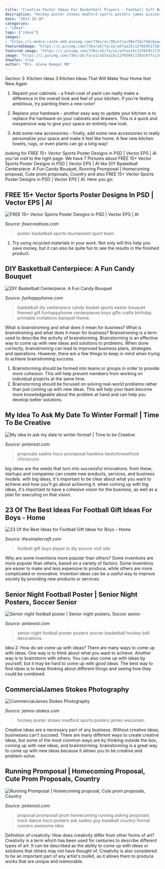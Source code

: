```yaml
---
title: "Creative Poster Ideas For Basketball Players - Football Gift Boys Player Ts Diy Source Visit Site"
description: "Hockey poster stokes medford sports posters james wisconsin"
date: "2023-10-26"
categories:
- "ideas"
tags: ["ideas"]
images:
- "https://s-media-cache-ak0.pinimg.com/736x/ac/99/e7/ac99e72b17ddcbaae5e17a723703ea08.jpg"
featuredImage: "https://i.pinimg.com/736x/a5/fa/a1/a5faa15c12f659517203c67fcc297968--running-promposal-homecoming-proposal.jpg"
featured_image: "https://i.pinimg.com/736x/a5/fa/a1/a5faa15c12f659517203c67fcc297968--running-promposal-homecoming-proposal.jpg"
image: "https://i.pinimg.com/736x/a5/fa/a1/a5faa15c12f659517203c67fcc297968--running-promposal-homecoming-proposal.jpg"
ShowToc: true
author: "Mrs. Alene Rempel MD"
---
```



Section 3: Kitchen Ideas
3 Kitchen Ideas That Will Make Your Home feel New Again
1. Repaint your cabinets - a fresh coat of paint can really make a difference in the overall look and feel of your kitchen. If you're feeling ambitious, try painting them a new color!

2. Replace your hardware - another easy way to update your kitchen is to replace the hardware on your cabinets and drawers. This is a quick and inexpensive way to give your space an entirely new look.

3. Add some new accessories - finally, add some new accessories to really personalize your space and make it feel like home. A few new kitchen towels, rugs, or even plants can go a long way!

	

		
looking for FREE 15+ Vector Sports Poster Designs in PSD | Vector EPS | AI you've visit to the right page. We have 7 Pictures about FREE 15+ Vector Sports Poster Designs in PSD | Vector EPS | AI like DIY Basketball Centerpiece: A Fun Candy Bouquet, Running Promposal | Homecoming proposal, Cute prom proposals, Country and also FREE 15+ Vector Sports Poster Designs in PSD | Vector EPS | AI. Here you go:
		
    
## FREE 15+ Vector Sports Poster Designs In PSD | Vector EPS | AI

<img loading=lazy src="https://images.freecreatives.com/wp-content/uploads/2015/09/basketball-tournament-poster.jpg" onerror="this.onerror=null;this.src='https://tse3.mm.bing.net/th?id=OIP.Otv1jtrzBdxLYCfHjlUDugHaKx&amp;pid=15.1';" alt="FREE 15+ Vector Sports Poster Designs in PSD | Vector EPS | AI">

_Source: freecreatives.com_

>poster basketball sports tournament sport team. 

	

1) Try using recycled materials in your work. Not only will this help you save money, but it can also be quite fun to see the results in the finished product.

    
## DIY Basketball Centerpiece: A Fun Candy Bouquet

<img loading=lazy src="https://funhappyhome.com/wp-content/uploads/2016/03/DIY-Basketball-Centerpiece-from-FunHappyHome.com_-714x1024.jpg" onerror="this.onerror=null;this.src='https://tse4.mm.bing.net/th?id=OIP.1z-CD9rrzEdXXaBAfn7NvwHaKn&amp;pid=15.1';" alt="DIY Basketball Centerpiece: A Fun Candy Bouquet">

_Source: funhappyhome.com_

>basketball diy centerpiece candy basket sports easter bouquet themed gift funhappyhome centerpieces boys gifts crafts birthday printable invitations banquet theme. 

	

What is brainstroming and what does it mean for business?
What is brainstroming and what does it mean for business?
Brainstroming is a term used to describe the activity of brainstorming. Brainstorming is an effective way to come up with new ideas and solutions to problems. When done correctly, brainstroming can lead to improved business plans, strategies and operations. However, there are a few things to keep in mind when trying to achieve brainstroming success.

1) Brainstorming should be formed into teams or groups in order to provide more cohesion. This will help prevent members from working on individual projects at the same time.
2) Brainstorming should be focused on solving real-world problems rather than just coming up with new ideas. This will help your team become more knowledgeable about the problem at hand and can help you develop better solutions.

    
## My Idea To Ask My Date To Winter Formal! | Time To Be Creative

<img loading=lazy src="https://s-media-cache-ak0.pinimg.com/736x/ac/99/e7/ac99e72b17ddcbaae5e17a723703ea08.jpg" onerror="this.onerror=null;this.src='https://tse1.mm.bing.net/th?id=OIP.yyXcmoDoG0tIKpumBzPahAHaJ3&amp;pid=15.1';" alt="My idea to ask my date to winter formal! | Time to be Creative">

_Source: pinterest.com_

>proposals sadies hoco promposal hawkins bestchinesefood chiroscuro. 

	

big ideas are the seeds that turn into successful innovations. from these, startups and companies can create new products, services, and business models. with big ideas, it's important to be clear about what you want to achieve and how you'll go about achieving it. when coming up with big ideas, it's important to have a cohesive vision for the business, as well as a plan for executing on that vision.

    
## 23 Of The Best Ideas For Football Gift Ideas For Boys - Home

<img loading=lazy src="https://thesimplecraft.com/wp-content/uploads/2019/08/football-gift-ideas-for-boys-luxury-best-25-football-player-ts-ideas-on-pinterest-of-football-gift-ideas-for-boys.jpg" onerror="this.onerror=null;this.src='https://tse3.mm.bing.net/th?id=OIP.HDNXjBLO3LhP9lfhZeeVYgHaJ3&amp;pid=15.1';" alt="23 Of the Best Ideas for Football Gift Ideas for Boys - Home">

_Source: thesimplecraft.com_

>football gift boys player ts diy source visit site. 

	

Why are some inventions more popular than others?
Some inventions are more popular than others, based on a variety of factors. Some inventions are easier to make and less expensive to produce, while others are more complicated or innovative. Invention ideas can be a useful way to improve society by providing new products or services.

    
## Senior Night Football Poster | Senior Night Posters, Soccer Senior

<img loading=lazy src="https://i.pinimg.com/originals/17/50/77/1750772bb4f89739a093b4b2f7307457.jpg" onerror="this.onerror=null;this.src='https://tse1.mm.bing.net/th?id=OIP.yBqI-S2WO76tLT_dSF6FSAHaKo&amp;pid=15.1';" alt="Senior night football poster | Senior night posters, Soccer senior">

_Source: pinterest.com_

>senior night football poster posters soccer basketball hockey ball decorations. 

	

Idea 2: How do we come up with ideas?
There are many ways to come up with ideas. One way is to think about what you want to achieve. Another way is to brainstorm with others. You can also come up with ideas by yourself, but it may be hard to come up with good ideas. The best way to find ideas is to keep thinking about different things and seeing how they could be combined.

    
## CommercialJames Stokes Photography

<img loading=lazy src="http://www.james-stokes.com/wp-content/uploads/2013/04/02-Girls-Hockey-Poster-Ideas-Medford-Wisconsin-James-Stokes-Photography.jpg" onerror="this.onerror=null;this.src='https://tse4.mm.bing.net/th?id=OIP.UtiNm451SvhbUDYiHZDVeAHaLB&amp;pid=15.1';" alt="CommercialJames Stokes Photography">

_Source: james-stokes.com_

>hockey poster stokes medford sports posters james wisconsin. 

	

Creative ideas are a necessary part of any business. Without creative ideas, businesses can't succeed. There are many different ways to create creative ideas, but some of the most common ways are by thinking outside the box, coming up with new ideas, and brainstorming. brainstorming is a great way to come up with new ideas because it allows you to be creative and problem-solve.

    
## Running Promposal | Homecoming Proposal, Cute Prom Proposals, Country

<img loading=lazy src="https://i.pinimg.com/736x/a5/fa/a1/a5faa15c12f659517203c67fcc297968--running-promposal-homecoming-proposal.jpg" onerror="this.onerror=null;this.src='https://tse2.mm.bing.net/th?id=OIP.wGjq09eNmEHIC_cjm1GuFgHaJ3&amp;pid=15.1';" alt="Running Promposal | Homecoming proposal, Cute prom proposals, Country">

_Source: pinterest.com_

>proposal promposal prom homecoming running asking proposals track dance hoco posters ask sadies guy baseball country formal runners awesome idea. 

	

Definition of creativity: How does creativity differ from other forms of art?
Creativity is a term which has been used for centuries to describe different types of art. It can be described as the ability to come up with ideas or solutions that others may not have thought of. Creativity is also considered to be an important part of any artist's toolkit, as it allows them to produce works that are unique and memorable.

